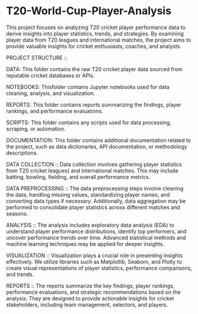 # T20-World-Cup-Player-Analysis

This project focuses on analyzing T20 cricket player performance data to derive insights into player statistics, trends, and strategies. By examining player data from T20 leagues and international matches, the project aims to provide valuable insights for cricket enthusiasts, coaches, and analysts.

PROJECT STRUCTURE :: 

DATA: This folder contains the raw T20 cricket player data sourced from reputable cricket databases or APIs.

NOTEBOOKS: Thisfolder contains Jupyter notebooks used for data cleaning, analysis, and visualization.

REPORTS: This folder contains reports summarizing the findings, player rankings, and performance evaluations.

SCRIPTS: This folder contains any scripts used for data processing, scraping, or automation.

DOCUMENTATION: This folder contains additional documentation related to the project, such as data dictionaries, API documentation, or methodology descriptions.

DATA COLLECTION :: 
Data collection involves gathering player statistics from T20 cricket leagues(  and international matches. This may include batting, bowling, fielding, and overall performance metrics.

DATA PREPROCESSING :: 
The data preprocessing steps involve cleaning the data, handling missing values, standardizing player names, and converting data types if necessary. Additionally, data aggregation may be performed to consolidate player statistics across different matches and seasons.

ANALYSIS :: 
The analysis includes exploratory data analysis (EDA) to understand player performance distributions, identify top performers, and uncover performance trends over time. Advanced statistical methods and machine learning techniques may be applied for deeper insights.

VISUALIZATION :: 
Visualization plays a crucial role in presenting insights effectively. We utilize libraries such as Matplotlib, Seaborn, and Plotly to create visual representations of player statistics, performance comparisons, and trends.

REPORTS :: 
The reports summarize the key findings, player rankings, performance evaluations, and strategic recommendations based on the analysis. They are designed to provide actionable insights for cricket stakeholders, including team management, selectors, and players.
